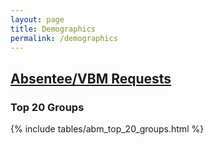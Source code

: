 ```yaml
---
layout: page
title: Demographics
permalink: /demographics
---
```


## [Absentee/VBM Requests](#absentee)

### Top 20 Groups

{% include tables/abm_top_20_groups.html %}
